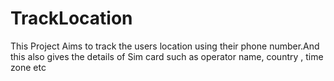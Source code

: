 # TrackLocation
This Project Aims to track the users location using their phone number.And this also gives the details of Sim card such as operator name, country , time zone etc
